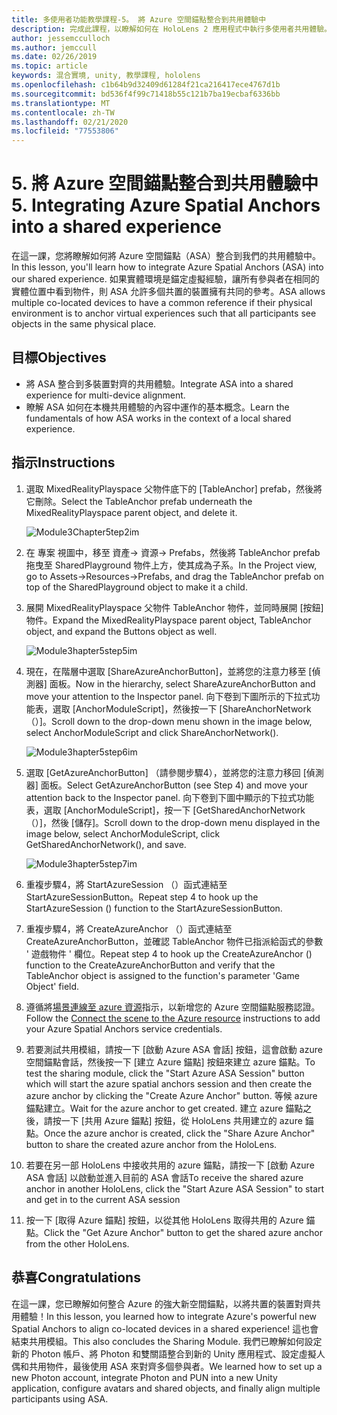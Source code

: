 ```yaml
---
title: 多使用者功能教學課程-5。 將 Azure 空間錨點整合到共用體驗中
description: 完成此課程，以瞭解如何在 HoloLens 2 應用程式中執行多使用者共用體驗。
author: jessemcculloch
ms.author: jemccull
ms.date: 02/26/2019
ms.topic: article
keywords: 混合實境, unity, 教學課程, hololens
ms.openlocfilehash: c1b64b9d32409d61284f21ca216417ece4767d1b
ms.sourcegitcommit: bd536f4f99c71418b55c121b7ba19ecbaf6336bb
ms.translationtype: MT
ms.contentlocale: zh-TW
ms.lasthandoff: 02/21/2020
ms.locfileid: "77553806"
---
```

# <a name="5-integrating-azure-spatial-anchors-into-a-shared-experience"></a><span data-ttu-id="9a66a-105">5. 將 Azure 空間錨點整合到共用體驗中</span><span class="sxs-lookup"><span data-stu-id="9a66a-105">5. Integrating Azure Spatial Anchors into a shared experience</span></span>

<span data-ttu-id="9a66a-106">在這一課，您將瞭解如何將 Azure 空間錨點（ASA）整合到我們的共用體驗中。</span><span class="sxs-lookup"><span data-stu-id="9a66a-106">In this lesson, you'll learn how to integrate Azure Spatial Anchors (ASA) into our shared experience.</span></span> <span data-ttu-id="9a66a-107">如果實體環境是錨定虛擬經驗，讓所有參與者在相同的實體位置中看到物件，則 ASA 允許多個共置的裝置擁有共同的參考。</span><span class="sxs-lookup"><span data-stu-id="9a66a-107">ASA allows multiple co-located devices to have a common reference if their physical environment is to anchor virtual experiences such that all participants see objects in the same physical place.</span></span>

## <a name="objectives"></a><span data-ttu-id="9a66a-108">目標</span><span class="sxs-lookup"><span data-stu-id="9a66a-108">Objectives</span></span>

* <span data-ttu-id="9a66a-109">將 ASA 整合到多裝置對齊的共用體驗。</span><span class="sxs-lookup"><span data-stu-id="9a66a-109">Integrate ASA into a shared experience for multi-device alignment.</span></span>
* <span data-ttu-id="9a66a-110">瞭解 ASA 如何在本機共用體驗的內容中運作的基本概念。</span><span class="sxs-lookup"><span data-stu-id="9a66a-110">Learn the fundamentals of how ASA works in the context of a local shared experience.</span></span>

## <a name="instructions"></a><span data-ttu-id="9a66a-111">指示</span><span class="sxs-lookup"><span data-stu-id="9a66a-111">Instructions</span></span>

1. <span data-ttu-id="9a66a-112">選取 MixedRealityPlayspace 父物件底下的 [TableAnchor] prefab，然後將它刪除。</span><span class="sxs-lookup"><span data-stu-id="9a66a-112">Select the TableAnchor prefab underneath the MixedRealityPlayspace parent object, and delete it.</span></span>

    ![Module3Chapter5tep2im](images/module3chapter5step2im.PNG)

2. <span data-ttu-id="9a66a-114">在 專案 視圖中，移至 資產-> 資源-> Prefabs，然後將 TableAnchor prefab 拖曳至 SharedPlayground 物件上方，使其成為子系。</span><span class="sxs-lookup"><span data-stu-id="9a66a-114">In the Project view, go to Assets->Resources->Prefabs, and drag the TableAnchor prefab on top of the SharedPlayground object to make it a child.</span></span>

3. <span data-ttu-id="9a66a-115">展開 MixedRealityPlayspace 父物件 TableAnchor 物件，並同時展開 [按鈕] 物件。</span><span class="sxs-lookup"><span data-stu-id="9a66a-115">Expand the MixedRealityPlayspace parent object, TableAnchor object, and expand the Buttons object as well.</span></span>

    ![Module3hapter5step5im](images/module3chapter5step5im.PNG)

4. <span data-ttu-id="9a66a-117">現在，在階層中選取 [ShareAzureAnchorButton]，並將您的注意力移至 [偵測器] 面板。</span><span class="sxs-lookup"><span data-stu-id="9a66a-117">Now in the hierarchy, select ShareAzureAnchorButton and move your attention to the Inspector panel.</span></span> <span data-ttu-id="9a66a-118">向下卷到下圖所示的下拉式功能表，選取 [AnchorModuleScript]，然後按一下 [ShareAnchorNetwork （）]。</span><span class="sxs-lookup"><span data-stu-id="9a66a-118">Scroll down to the drop-down menu shown in the image below, select AnchorModuleScript and click ShareAnchorNetwork().</span></span>

    ![Module3hapter5step6im](images/module3chapter5step6im.PNG)

5. <span data-ttu-id="9a66a-120">選取 [GetAzureAnchorButton] （請參閱步驟4），並將您的注意力移回 [偵測器] 面板。</span><span class="sxs-lookup"><span data-stu-id="9a66a-120">Select GetAzureAnchorButton (see Step 4) and move your attention back to the Inspector panel.</span></span> <span data-ttu-id="9a66a-121">向下卷到下圖中顯示的下拉式功能表，選取 [AnchorModuleScript]，按一下 [GetSharedAnchorNetwork （）]，然後 [儲存]。</span><span class="sxs-lookup"><span data-stu-id="9a66a-121">Scroll down to the drop-down menu displayed in the image below, select AnchorModuleScript, click GetSharedAnchorNetwork(), and save.</span></span>

    ![Module3hapter5step7im](images/module3chapter5step7im.PNG)

6. <span data-ttu-id="9a66a-123">重複步驟4，將 StartAzureSession （）函式連結至 StartAzureSessionButton。</span><span class="sxs-lookup"><span data-stu-id="9a66a-123">Repeat step 4 to hook up the StartAzureSession () function to the StartAzureSessionButton.</span></span>

7. <span data-ttu-id="9a66a-124">重複步驟4，將 CreateAzureAnchor （）函式連結至 CreateAzureAnchorButton，並確認 TableAnchor 物件已指派給函式的參數 ' 遊戲物件 ' 欄位。</span><span class="sxs-lookup"><span data-stu-id="9a66a-124">Repeat step 4 to hook up the CreateAzureAnchor () function to the CreateAzureAnchorButton and verify that the TableAnchor object is assigned to the function's parameter 'Game Object' field.</span></span>

8. <span data-ttu-id="9a66a-125">遵循將[場景連線至 azure 資源](mrlearning-asa-ch1.md#4-connect-the-scene-to-the-azure-resource)指示，以新增您的 Azure 空間錨點服務認證。</span><span class="sxs-lookup"><span data-stu-id="9a66a-125">Follow the [Connect the scene to the Azure resource](mrlearning-asa-ch1.md#4-connect-the-scene-to-the-azure-resource) instructions to add your Azure Spatial Anchors service credentials.</span></span>

9. <span data-ttu-id="9a66a-126">若要測試共用模組，請按一下 [啟動 Azure ASA 會話] 按鈕，這會啟動 azure 空間錨點會話，然後按一下 [建立 Azure 錨點] 按鈕來建立 azure 錨點。</span><span class="sxs-lookup"><span data-stu-id="9a66a-126">To test the sharing module, click the "Start Azure ASA Session" button which will start the azure spatial anchors session and then create the azure anchor by clicking the "Create Azure Anchor" button.</span></span> <span data-ttu-id="9a66a-127">等候 azure 錨點建立。</span><span class="sxs-lookup"><span data-stu-id="9a66a-127">Wait for the azure anchor to get created.</span></span> <span data-ttu-id="9a66a-128">建立 azure 錨點之後，請按一下 [共用 Azure 錨點] 按鈕，從 HoloLens 共用建立的 azure 錨點。</span><span class="sxs-lookup"><span data-stu-id="9a66a-128">Once the azure anchor is created, click the "Share Azure Anchor" button to share the created azure anchor from the HoloLens.</span></span>

10. <span data-ttu-id="9a66a-129">若要在另一部 HoloLens 中接收共用的 azure 錨點，請按一下 [啟動 Azure ASA 會話] 以啟動並進入目前的 ASA 會話</span><span class="sxs-lookup"><span data-stu-id="9a66a-129">To receive the shared azure anchor in another HoloLens, click the "Start Azure ASA Session" to start and get in to the current ASA session</span></span>

11. <span data-ttu-id="9a66a-130">按一下 [取得 Azure 錨點] 按鈕，以從其他 HoloLens 取得共用的 Azure 錨點。</span><span class="sxs-lookup"><span data-stu-id="9a66a-130">Click the "Get Azure Anchor" button to get the shared azure anchor from the other HoloLens.</span></span>

## <a name="congratulations"></a><span data-ttu-id="9a66a-131">恭喜</span><span class="sxs-lookup"><span data-stu-id="9a66a-131">Congratulations</span></span>

<span data-ttu-id="9a66a-132">在這一課，您已瞭解如何整合 Azure 的強大新空間錨點，以將共置的裝置對齊共用體驗！</span><span class="sxs-lookup"><span data-stu-id="9a66a-132">In this lesson, you learned how to integrate Azure's powerful new Spatial Anchors to align co-located devices in a shared experience!</span></span> <span data-ttu-id="9a66a-133">這也會結束共用模組。</span><span class="sxs-lookup"><span data-stu-id="9a66a-133">This also concludes the Sharing Module.</span></span> <span data-ttu-id="9a66a-134">我們已瞭解如何設定新的 Photon 帳戶、將 Photon 和雙關語整合到新的 Unity 應用程式、設定虛擬人偶和共用物件，最後使用 ASA 來對齊多個參與者。</span><span class="sxs-lookup"><span data-stu-id="9a66a-134">We learned how to set up a new Photon account, integrate Photon and PUN into a new Unity application, configure avatars and shared objects, and finally align multiple participants using ASA.</span></span>
